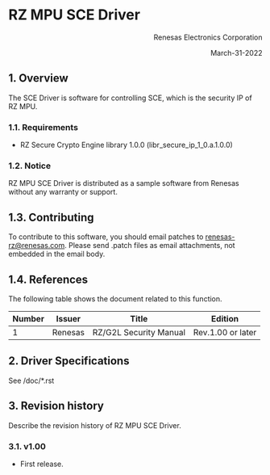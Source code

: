 RZ MPU SCE Driver
==========================================

<Div Align="right">
Renesas Electronics Corporation

March-31-2022
</Div>

## 1. Overview

The SCE Driver is software for controlling SCE, which is the security IP of RZ MPU.

### 1.1. Requirements

  - RZ Secure Crypto Engine library 1.0.0 (libr_secure_ip_1_0.a.1.0.0)

### 1.2. Notice

RZ MPU SCE Driver is distributed as a sample software from Renesas without any warranty or support.

## 1.3. Contributing

To contribute to this software, you should email patches to renesas-rz@renesas.com. Please send .patch files as email attachments, not embedded in the email body.

## 1.4. References

The following table shows the document related to this function.

| Number | Issuer  | Title                                                          | Edition           |
|--------|---------|----------------------------------------------------------------|-------------------|
| 1      | Renesas | RZ/G2L Security Manual                                         | Rev.1.00 or later |


## 2. Driver Specifications

See /doc/*.rst

## 3. Revision history

Describe the revision history of RZ MPU SCE Driver.

### 3.1. v1.00

- First release.

